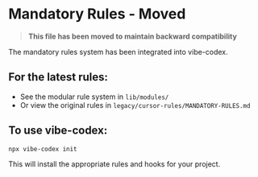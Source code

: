 # Mandatory Rules - Moved

> **This file has been moved to maintain backward compatibility**

The mandatory rules system has been integrated into vibe-codex. 

## For the latest rules:
- See the modular rule system in `lib/modules/`
- Or view the original rules in `legacy/cursor-rules/MANDATORY-RULES.md`

## To use vibe-codex:
```bash
npx vibe-codex init
```

This will install the appropriate rules and hooks for your project.